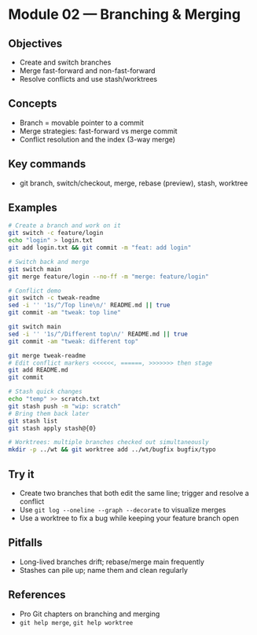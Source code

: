 # Module 02 — Branching & Merging

## Objectives
- Create and switch branches
- Merge fast-forward and non-fast-forward
- Resolve conflicts and use stash/worktrees

## Concepts
- Branch = movable pointer to a commit
- Merge strategies: fast-forward vs merge commit
- Conflict resolution and the index (3-way merge)

## Key commands
- git branch, switch/checkout, merge, rebase (preview), stash, worktree

## Examples
```bash
# Create a branch and work on it
git switch -c feature/login
echo "login" > login.txt
git add login.txt && git commit -m "feat: add login"

# Switch back and merge
git switch main
git merge feature/login --no-ff -m "merge: feature/login"

# Conflict demo
git switch -c tweak-readme
sed -i '' '1s/^/Top line\n/' README.md || true
git commit -am "tweak: top line"

git switch main
sed -i '' '1s/^/Different top\n/' README.md || true
git commit -am "tweak: different top"

git merge tweak-readme
# Edit conflict markers <<<<<<, ======, >>>>>>> then stage
git add README.md
git commit

# Stash quick changes
echo "temp" >> scratch.txt
git stash push -m "wip: scratch"
# Bring them back later
git stash list
git stash apply stash@{0}

# Worktrees: multiple branches checked out simultaneously
mkdir -p ../wt && git worktree add ../wt/bugfix bugfix/typo
```

## Try it
- Create two branches that both edit the same line; trigger and resolve a conflict
- Use `git log --oneline --graph --decorate` to visualize merges
- Use a worktree to fix a bug while keeping your feature branch open

## Pitfalls
- Long-lived branches drift; rebase/merge main frequently
- Stashes can pile up; name them and clean regularly

## References
- Pro Git chapters on branching and merging
- `git help merge`, `git help worktree`
